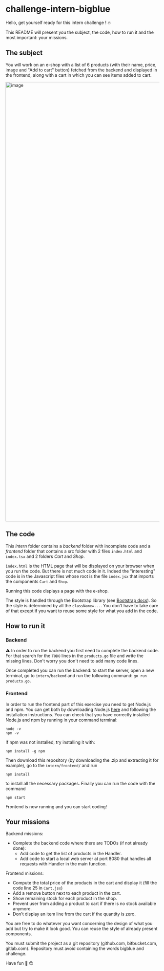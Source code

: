 # challenge-intern-bigblue

Hello, get yourself ready for this intern challenge ! :fire:

This README will present you the subject, the code, how to run it and the most important: your missions. 

## The subject

You will work on an e-shop with a list of 6 products (with their name, price, image and "Add to cart" button) fetched from the backend and displayed in the frontend, along with a cart in which you can see items added to cart. 

<img width="1438" alt="image" src="https://user-images.githubusercontent.com/48725727/118649510-de4d5000-b7e3-11eb-8da9-9c298d05402d.png">

## The code

This *intern* folder contains a *backend* folder with incomplete code and a *frontend* folder that contains a src folder with 2 files `index.html` and `index.tsx` and 2 folders *Cart* and *Shop*. 

`index.html` is the HTML page that will be displayed on your browser when you run the code. But there is not much code in it. Indeed the "interesting" code is in the Javascript files whose root is the file `index.jsx` that imports the components `Cart` and `Shop`. 

Running this code displays a page with the e-shop. 

The style is handled through the Bootstrap library (see [Bootstrap docs](https://getbootstrap.com/docs/5.0/getting-started/introduction/)). So the style is determined by all the `className=...`. You don't have to take care of that except if you want to reuse some style for what you add in the code. 


## How to run it

### Backend 

⚠️ In order to run the backend you first need to complete the backend code. For that search for the `TODO` lines in the `products.go` file and write the missing lines. Don't worry you don't need to add many code lines. 

Once completed you can run the backend: to start the server, open a new terminal, go to `intern/backend` and run the following command: `go run products.go`. 

### Frontend

In order to run the frontend part of this exercise you need to get Node.js and npm. You can get both by downloading Node.js [here](https://nodejs.org/en/download/) and following the installation instructions. 
You can check that you have correctly installed Node.js and npm by running in your command terminal: 
```
node -v
npm -v
```

If npm was not installed, try installing it with: 
```
npm install -g npm
```

Then download this repository (by downloading the .zip and extracting it for example), go to the `intern/frontend/` and run 
```
npm install
```
to install all the necessary packages. Finally you can run the code with the command
```
npm start
```
Frontend is now running and you can start coding!


## Your missions

Backend missions: 
- Complete the backend code where there are TODOs (if not already done):
  - Add code to get the list of products in the Handler. 
  - Add code to start a local web server at port 8080 that handles all requests with Handler in the main function. 

Frontend missions: 
- Compute the total price of the products in the cart and display it (fill the code line 25 in `Cart.jsx`)
- Add a remove button next to each product in the cart.
- Show remaining stock for each product in the shop.
- Prevent user from adding a product to cart if there is no stock available anymore. 
- Don't display an item line from the cart if the quantity is zero. 

You are free to do whatever you want concerning the design of what you add but try to make it look good. You can reuse the style of already present components. 

You must submit the project as a git repository (github.com, bitbucket.com, gitlab.com). Repository must avoid containing the words bigblue and challenge. 

Have fun :rocket: :wink:
